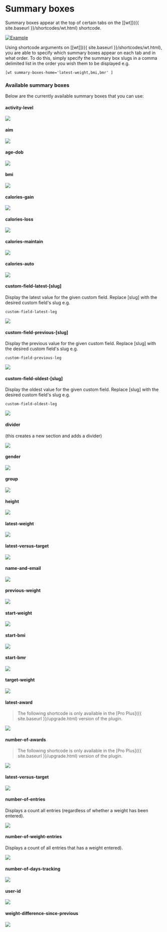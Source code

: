 # Summary boxes

Summary boxes appear at the top of certain tabs on the [[wt]]({{ site.baseurl }}/shortcodes/wt.html) shortcode.

[![Example](/assets/images/component-example.png)](/assets/images/component-example.png)

Using shortcode arguments on [[wt]]({{ site.baseurl }}/shortcodes/wt.html), you are able to specify which summary boxes appear on each tab and in what order. To do this, simply specify the summary box slugs in a comma delimited list in the order you wish them to be displayed e.g.

    [wt summary-boxes-home='latest-weight,bmi,bmr' ]

### Available summary boxes

Below are the currently available summary boxes that you can use:

#### activity-level

[![](/assets/images/component-activity-level.png)](/assets/images/component-activity-level.png)

#### aim

[![](/assets/images/component-aim.png)](/assets/images/component-aim.png)

#### age-dob

[![](/assets/images/component-age-dob.png)](/assets/images/component-age-dob.png)

#### bmi

[![](/assets/images/component-bmi.png)](/assets/images/component-bmi.png)

#### calories-gain

[![](/assets/images/component-calories-gain.png)](/assets/images/component-calories-gain.png)

#### calories-loss

[![](/assets/images/component-calories-loss.png)](/assets/images/component-calories-loss.png)

#### calories-maintain

[![](/assets/images/component-calories-maintain.png)](/assets/images/component-calories-maintain.png)

#### calories-auto

[![](/assets/images/component-calories-auto.png)](/assets/images/component-calories-auto.png)

#### custom-field-latest-[slug]

Display the latest value for the given custom field. Replace [slug] with the desired custom field's slug e.g.

    custom-field-latest-leg

[![](/assets/images/component-custom-field-previous.png)](/assets/images/component-custom-field-previous.png)

#### custom-field-previous-[slug]

Display the previous value for the given custom field. Replace [slug] with the desired custom field's slug e.g.

    custom-field-previous-leg

[![](/assets/images/component-custom-field-previous.png)](/assets/images/component-custom-field-previous.png)

#### custom-field-oldest-[slug]

Display the oldest value for the given custom field. Replace [slug] with the desired custom field's slug e.g.

    custom-field-oldest-leg

[![](/assets/images/component-custom-field-oldest.png)](/assets/images/component-custom-field-oldest.png)


#### divider

(this creates a new section and adds a divider)

[![](/assets/images/component-divider.png)](/assets/images/component-divider.png)

#### gender

[![](/assets/images/component-gender.png)](/assets/images/component-gender.png)

#### group

[![](/assets/images/component-group.png)](/assets/images/component-group.png)

#### height

[![](/assets/images/component-height.png)](/assets/images/component-height.png)

#### latest-weight

[![](/assets/images/component-latest-weight.png)](/assets/images/component-latest-weight.png)

#### latest-versus-target

[![](/assets/images/component-latest-versus-target.png)](/assets/images/component-latest-versus-target.png)

#### name-and-email

[![](/assets/images/component-name-and-email.png)](/assets/images/component-name-and-email.png)

#### previous-weight

[![](/assets/images/component-previous-weight.png)](/assets/images/component-previous-weight.png)

#### start-weight

[![](/assets/images/component-start-weight.png)](/assets/images/component-start-weight.png)

#### start-bmi

[![](/assets/images/component-start-bmi.png)](/assets/images/component-start-bmi.png)

#### start-bmr

[![](/assets/images/component-start-bmr.png)](/assets/images/component-start-bmr.png)


#### target-weight

[![](/assets/images/component-target.png)](/assets/images/component-target.png)

#### latest-award

> The following shortcode is only available in the [Pro Plus]({{ site.baseurl }}/upgrade.html) version of the plugin.

[![](/assets/images/component-latest-award.png)](/assets/images/component-latest-award.png)

#### number-of-awards

> The following shortcode is only available in the [Pro Plus]({{ site.baseurl }}/upgrade.html) version of the plugin.

[![](/assets/images/component-number-of-awards.png)](/assets/images/component-number-of-awards.png)

#### latest-versus-target

[![](/assets/images/component-latest-versus-target.png)](/assets/images/component-latest-versus-target.png)

#### number-of-entries

Displays a count all entries (regardless of whether a weight has been entered).

[![](/assets/images/component-number-of-entries.png)](/assets/images/component-number-of-entries.png)

#### number-of-weight-entries

Displays a count of all entries that has a weight entered).

[![](/assets/images/component-number-of-weight-entries.png)](/assets/images/component-number-of-weight-entries.png)

#### number-of-days-tracking

[![](/assets/images/component-number-of-days-tracking.png)](/assets/images/component-number-of-days-tracking.png)
	
#### user-id

[![](/assets/images/component-user-id.png)](/assets/images/component-user-id.png)								
									
#### weight-difference-since-previous

[![](/assets/images/component-weight-difference-since-previous.png)](/assets/images/component-weight-difference-since-previous.png)								
								